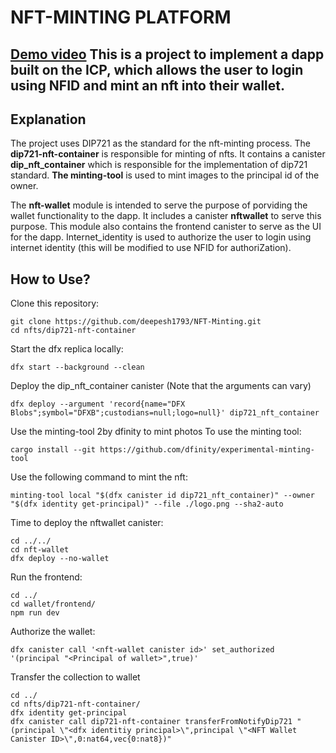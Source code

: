 # NFT-MINTING PLATFORM

[Demo video](https://www.loom.com/share/a59528f9d3124cd090f582b4e3ff30d5?sid=633086c3-0b3b-41e3-8ebe-2fa0aa78a92a)
This is a project to implement a dapp built on the ICP, which allows the user to login using NFID and mint an nft into their wallet.
---
## Explanation
The project uses DIP721 as the standard for the nft-minting process. The **dip721-nft-container** is responsible for minting of nfts. It contains a canister __dip_nft_container__ which is responsible for the implementation of dip721 standard. **The minting-tool** is used to mint images to the principal id of the owner.

The **nft-wallet** module is intended to serve the purpose of porviding the wallet functionality to the dapp. It includes a canister __nftwallet__ to serve this purpose. This module also contains the frontend canister to serve as the UI for the dapp. Internet_identity is used to authorize the user to login using internet identity (this will be modified to use NFID for authoriZation).

## How to Use?

Clone this repository:
```
git clone https://github.com/deepesh1793/NFT-Minting.git
cd nfts/dip721-nft-container
```
Start the dfx replica locally:
```
dfx start --background --clean
```
Deploy the dip_nft_container canister (Note that the arguments can vary)
```
dfx deploy --argument 'record{name="DFX Blobs";symbol="DFXB";custodians=null;logo=null}' dip721_nft_container
```
Use the minting-tool 2by dfinity to mint photos
To use the minting tool:
```
cargo install --git https://github.com/dfinity/experimental-minting-tool
```
Use the following command to mint the nft:
```
minting-tool local "$(dfx canister id dip721_nft_container)" --owner "$(dfx identity get-principal)" --file ./logo.png --sha2-auto
```
Time to deploy the nftwallet canister:
```
cd ../../
cd nft-wallet
dfx deploy --no-wallet
```
Run the frontend:
```
cd ../
cd wallet/frontend/
npm run dev
```
Authorize the wallet:
```
dfx canister call '<nft-wallet canister id>' set_authorized '(principal "<Principal of wallet>",true)'
```
Transfer the collection to wallet
```
cd ../
cd nfts/dip721-nft-container/
dfx identity get-principal
dfx canister call dip721-nft-container transferFromNotifyDip721 "(principal \"<dfx identitiy principal>\",principal \"<NFT Wallet Canister ID>\",0:nat64,vec{0:nat8})"
```
